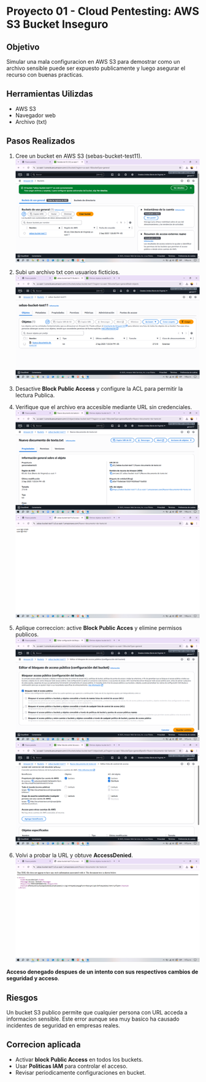 # Proyecto 01 - Cloud Pentesting: AWS S3 Bucket Inseguro
## Objetivo
Simular una mala configuracion en AWS S3 para demostrar como un archivo sensible puede ser expuesto publicamente y luego asegurar el recurso con buenas practicas.
## Herramientas Uilizdas
- AWS S3
- Navegador web
- Archivo (txt)
## Pasos Realizados
1. Cree un bucket en AWS S3 (sebas-bucket-test11).
![creacion](Evidencias/cap1.png)
2. Subi un archivo txt con usuarios ficticios.
![texto](Evidencias/cap2.png)

3. Desactive **Block Public Access** y configure la ACL para permitir la lectura Publica.

4. Verifique que el archivo era accesible mediante URL sin credenciales. 
![dess](Evidencias/cap3.png)
![URL](Evidencias/cap4.png)

5. Aplique correccion: active **Block Public Acces** y elimine permisos publicos.
![correccion](Evidencias/cap6.png)
![Access](Evidencias/cap5.png)

6. Volvi a probar la URL y obtuve **AccessDenied**.
![correctivo](Evidencias/cap7.png)


**Acceso denegado despues de un intento con sus respectivos cambios de seguridad y acceso**.

## Riesgos  
Un bucket S3 publico permite que cualquier persona con URL acceda a informacion sensible. 
Este error aunque sea muy basico ha causado incidentes de seguridad en empresas reales.

## Correcion aplicada 
- Activar **block Public Access** en todos los buckets.
- Usar **Politicas IAM** para controlar el acceso.
- Revisar periodicamente configuraciones en bucket.

